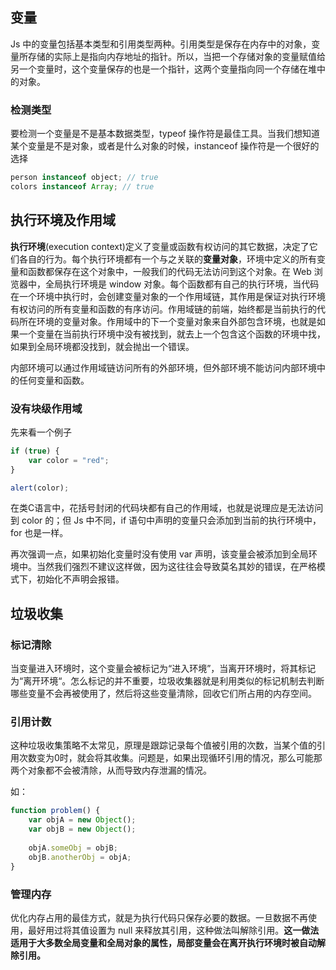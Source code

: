 ## 变量

Js 中的变量包括基本类型和引用类型两种。引用类型是保存在内存中的对象，变量所存储的实际上是指向内存地址的指针。所以，当把一个存储对象的变量赋值给另一个变量时，这个变量保存的也是一个指针，这两个变量指向同一个存储在堆中的对象。



### 检测类型

要检测一个变量是不是基本数据类型，typeof 操作符是最佳工具。当我们想知道某个变量是不是对象，或者是什么对象的时候，instanceof 操作符是一个很好的选择

```javascript
person instanceof object; // true
colors instanceof Array; // true
```



## 执行环境及作用域

**执行环境**(execution context)定义了变量或函数有权访问的其它数据，决定了它们各自的行为。每个执行环境都有一个与之关联的**变量对象**，环境中定义的所有变量和函数都保存在这个对象中，一般我们的代码无法访问到这个对象。在 Web 浏览器中，全局执行环境是 window 对象。每个函数都有自己的执行环境，当代码在一个环境中执行时，会创建变量对象的一个作用域链，其作用是保证对执行环境有权访问的所有变量和函数的有序访问。作用域链的前端，始终都是当前执行的代码所在环境的变量对象。作用域中的下一个变量对象来自外部包含环境，也就是如果一个变量在当前执行环境中没有被找到，就去上一个包含这个函数的环境中找，如果到全局环境都没找到，就会抛出一个错误。

内部环境可以通过作用域链访问所有的外部环境，但外部环境不能访问内部环境中的任何变量和函数。



### 没有块级作用域

先来看一个例子

```javascript
if (true) {
    var color = "red";
}

alert(color);
```

在类C语言中，花括号封闭的代码块都有自己的作用域，也就是说理应是无法访问到 color 的；但 Js 中不同，if 语句中声明的变量只会添加到当前的执行环境中，for 也是一样。

再次强调一点，如果初始化变量时没有使用 var 声明，该变量会被添加到全局环境中。当然我们强烈不建议这样做，因为这往往会导致莫名其妙的错误，在严格模式下，初始化不声明会报错。



## 垃圾收集

### 标记清除

当变量进入环境时，这个变量会被标记为“进入环境”，当离开环境时，将其标记为“离开环境“。怎么标记的并不重要，垃圾收集器就是利用类似的标记机制去判断哪些变量不会再被使用了，然后将这些变量清除，回收它们所占用的内存空间。



### 引用计数

这种垃圾收集策略不太常见，原理是跟踪记录每个值被引用的次数，当某个值的引用次数变为0时，就会将其收集。问题是，如果出现循环引用的情况，那么可能那两个对象都不会被清除，从而导致内存泄漏的情况。

如：

```javascript
function problem() {
    var objA = new Object();
    var objB = new Object();
    
    objA.someObj = objB;
    objB.anotherObj = objA;
}
```



### 管理内存

优化内存占用的最佳方式，就是为执行代码只保存必要的数据。一旦数据不再使用，最好用过将其值设置为 null 来释放其引用，这种做法叫解除引用。**这一做法适用于大多数全局变量和全局对象的属性，局部变量会在离开执行环境时被自动解除引用。**

